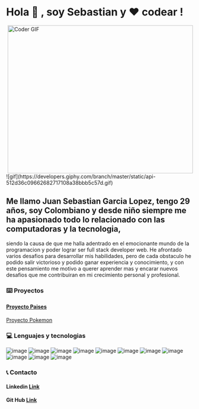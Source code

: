 # Hola 👋 , soy Sebastian y :heart: codear !
<img align="right" src="https://imgsvr.radiocut.site/get/thumb/600/600/cuts_logos/5b/54/5b541460-7d08-4a68-bde6-a600132ea21d.jpg" alt="Coder GIF" width="500" height="400">
![gif](https://developers.giphy.com/branch/master/static/api-512d36c09662682717108a38bbb5c57d.gif)

## Me llamo Juan Sebastian Garcia Lopez, tengo 29 años, soy Colombiano y desde niño siempre me ha apasionado todo lo relacionado con las computadoras y la tecnologia,
siendo la causa de que me halla adentrado en el emocionante mundo de la programacion y poder lograr ser full stack developer web. He afrontado varios desafios para desarrollar mis habilidades, pero de cada obstaculo he podido salir victorioso y podido ganar experiencia y conocimiento, y con este pensamiento me motivo a querer aprender mas y encarar nuevos desafios que me contribuiran en mi crecimiento personal y profesional.

### :keyboard: Proyectos

#### [Proyecto Paises](https://countries-app-rho-orcin.vercel.app/)
[Proyecto Pokemon](https://pokemon-app-sepia.vercel.app/)


### :computer: Lenguajes y tecnologias

![image](https://cdn-icons-png.flaticon.com/128/1051/1051326.png)
![image](https://cdn-icons-png.flaticon.com/128/5968/5968267.png)
![image](https://cdn-icons-png.flaticon.com/128/5968/5968242.png)
![image](https://cdn-icons-png.flaticon.com/128/5968/5968292.png)
![image](https://encrypted-tbn0.gstatic.com/images?q=tbn:ANd9GcRlZShxX58eJu454iY94t1Hjn_VvX58F_nCuCUBSxUenfgB94u9Tq5HVvVT8m0XtvJAf9I&usqp=CAU)
![image](https://img.icons8.com/color/2x/redux.png)
![image](https://encrypted-tbn0.gstatic.com/images?q=tbn:ANd9GcRfERx7t-U-8pIy2zoLMjk1VdTrbM7t4BAsfw&usqp=CAU)
![image](https://cdn-icons-png.flaticon.com/128/919/919825.png)
![image](https://encrypted-tbn0.gstatic.com/images?q=tbn:ANd9GcSRrYkvqvL1vaGZ2oHaxhz5tSRqx2d1Q9JW4g&usqp=CAU)
![image](https://cdn-icons-png.flaticon.com/128/5968/5968342.png)
![image](https://encrypted-tbn0.gstatic.com/images?q=tbn:ANd9GcRVaZFeXEXio5CyArAwaEhuJOhPC1m38vjt7fu71_gPxReIfjo_qGzDv9Q0aDb4Gl63Sxg&usqp=CAU)

### :telephone_receiver: Contacto
#### Linkedin [Link](https://www.linkedin.com/in/juan-sebastian-garcia-lopez-93a611186/)
#### Git Hub [Link](https://github.com/whiterose333)
<!--
**whiterose333/whiterose333** is a ✨ _special_ ✨ repository because its `README.md` (this file) appears on your GitHub profile.

Here are some ideas to get you started:

- 🔭 I’m currently working on ...
- 🌱 I’m currently learning ...
- 👯 I’m looking to collaborate on ...
- 🤔 I’m looking for help with ...
- 💬 Ask me about ...
- 📫 How to reach me: ...
- 😄 Pronouns: ...
- ⚡ Fun fact: ...
-->
